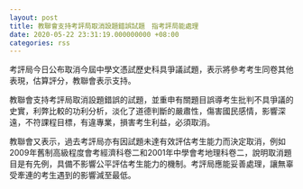 ```yaml
---
layout: post
title: 教聯會支持考評局取消設題錯誤試題　指考評局能處理
date: 2020-05-22 23:31:19.000000000 +08:00
categories: rss
---
```


考評局今日公布取消今屆中學文憑試歷史科具爭議試題，表示將參考考生同卷其他表現，估算評分，教聯會表示支持。

教聯會支持考評局取消設題錯誤的試題，並重申有關題目誤導考生批判不具爭議的史實，利弊比較的功利分析，淡化了道德判斷的嚴肅性，傷害國民感情，影響深遠，不符課程目標，有違專業，損害考生利益，必須取消。

教聯會又表示，過去考評局亦有因試題未達有效評估考生能力而決定取消，例如2009年舊制高級程度會考經濟科卷二和2001年中學會考地理科卷二，說明取消題目是有先例，具備不影響公平評估考生能力的機制。考評局應能妥善處理，讓無辜受牽連的考生遇到的影響減至最低。
